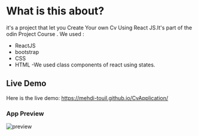 # What is this about?
it's a project that let you Create Your own Cv Using  React JS.It's part of the odin Project Course .
We used :
- ReactJS
- bootstrap
- CSS
- HTML
-We used class components of react using states.
## Live Demo
Here is the live demo: https://mehdi-touil.github.io/CvApplication/
### App Preview
![preview]([https://ibb.co/WtHZ57T](https://i.ibb.co/QdJLQh5/cv.png))


